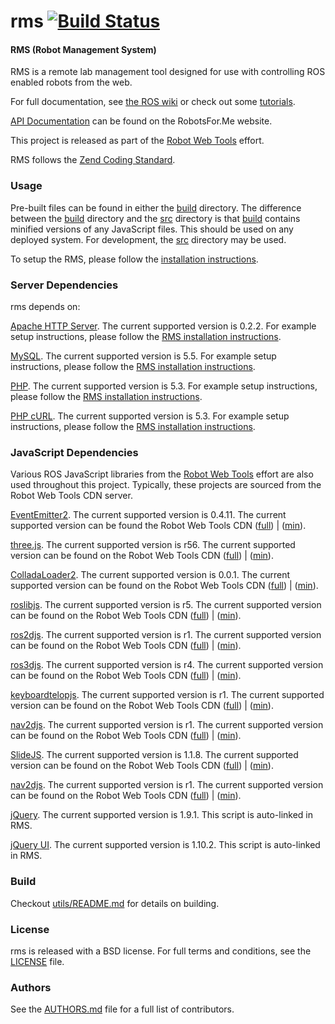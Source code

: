 rms [![Build Status](https://api.travis-ci.org/WPI-RAIL/rms.png)](https://travis-ci.org/WPI-RAIL/rms)
===

#### RMS (Robot Management System)

RMS is a remote lab management tool designed for use with controlling ROS enabled robots from the web.

For full documentation, see [the ROS wiki](http://ros.org/wiki/rms) or check out some [tutorials](http://www.ros.org/wiki/rms/#Tutorials).

[API Documentation](https://robotsfor.me/developers/) can be found on the RobotsFor.Me website.

This project is released as part of the [Robot Web Tools](http://robotwebtools.org/) effort.

RMS follows the [Zend Coding Standard](http://framework.zend.com/manual/1.12/en/coding-standard.html).

### Usage
Pre-built files can be found in either the [build](build/) directory. The difference between the [build](build/) directory and the [src](src/) directory is that [build](build/) contains minified versions of any JavaScript files. This should be used on any deployed system. For development, the [src](src/) directory may be used.

To setup the RMS, please follow the [installation instructions](http://www.ros.org/wiki/rms/Tutorials/InstallTheRMS).

### Server Dependencies
rms depends on:

[Apache HTTP Server](http://projects.apache.org/projects/http_server.html). The current supported version is 0.2.2.
For example setup instructions, please follow the [RMS installation instructions](http://www.ros.org/wiki/rms/Tutorials/InstallTheRMS).

[MySQL](http://www.mysql.com/). The current supported version is 5.5.
For example setup instructions, please follow the [RMS installation instructions](http://www.ros.org/wiki/rms/Tutorials/InstallTheRMS).

[PHP](http://us.php.net/). The current supported version is 5.3.
For example setup instructions, please follow the [RMS installation instructions](http://www.ros.org/wiki/rms/Tutorials/InstallTheRMS).

[PHP cURL](http://curl.haxx.se/libcurl/php/). The current supported version is 5.3.
For example setup instructions, please follow the [RMS installation instructions](http://www.ros.org/wiki/rms/Tutorials/InstallTheRMS).

### JavaScript Dependencies
Various ROS JavaScript libraries from the [Robot Web Tools](http://robotwebtools.org/) effort are also used throughout this project. Typically, these projects are sourced from the Robot Web Tools CDN server.

[EventEmitter2](https://github.com/hij1nx/EventEmitter2). The current supported version is 0.4.11.
The current supported version can be found the Robot Web Tools CDN ([full](http://cdn.robotwebtools.org/EventEmitter2/0.4.11/eventemitter2.js)) | ([min](http://cdn.robotwebtools.org/EventEmitter2/0.4.11/eventemitter2.min.js)).

[three.js](https://github.com/mrdoob/three.js/). The current supported version is r56.
The current supported version can be found on the Robot Web Tools CDN ([full](http://cdn.robotwebtools.org/threejs/r56/three.js)) | ([min](http://cdn.robotwebtools.org/threejs/r56/three.min.js)).

[ColladaLoader2](https://github.com/crobi/ColladaAnimationCompress). The current supported version is 0.0.1.
The current supported version can be found on the Robot Web Tools CDN ([full](http://cdn.robotwebtools.org/ColladaAnimationCompress/0.0.1/ColladaLoader2.js)) | ([min](http://cdn.robotwebtools.org/ColladaAnimationCompress/0.0.1/ColladaLoader2.min.js)).

[roslibjs](https://github.com/RobotWebTools/roslibjs). The current supported version is r5.
The current supported version can be found on the Robot Web Tools CDN ([full](http://cdn.robotwebtools.org/roslibjs/r5/roslib.js)) | ([min](http://cdn.robotwebtools.org/roslibjs/r5/roslib.min.js)).

[ros2djs](https://github.com/RobotWebTools/ros2djs). The current supported version is r1.
The current supported version can be found on the Robot Web Tools CDN ([full](http://cdn.robotwebtools.org/ros2djs/r1/ros2d.js)) | ([min](http://cdn.robotwebtools.org/ros2djs/r1/ros2d.min.js)).

[ros3djs](https://github.com/RobotWebTools/ros3djs). The current supported version is r4.
The current supported version can be found on the Robot Web Tools CDN ([full](http://cdn.robotwebtools.org/ros3djs/r4/ros3d.js)) | ([min](http://cdn.robotwebtools.org/ros3djs/r4/ros3d.min.js)).

[keyboardtelopjs](https://github.com/WPI-RAIL/keyboardtelopjs). The current supported version is r1.
The current supported version can be found on the Robot Web Tools CDN ([full](http://cdn.robotwebtools.org/keyboardtelopjs/r1/keyboardtelop.js)) | ([min](http://cdn.robotwebtools.org/keyboardtelopjs/r1/keyboardtelop.min.js)).

[nav2djs](https://github.com/WPI-RAIL/nav2djs). The current supported version is r1.
The current supported version can be found on the Robot Web Tools CDN ([full](http://cdn.robotwebtools.org/nav2djs/r1/nav2d.js)) | ([min](http://cdn.robotwebtools.org/nav2djs/r1/nav2d.min.js)).

[SlideJS](https://github.com/nathansearles/Slides). The current supported version is 1.1.8.
The current supported version can be found on the Robot Web Tools CDN ([full](http://cdn.robotwebtools.org/Slides/1.1.8/slides.js)) | ([min](http://cdn.robotwebtools.org/Slides/1.1.8/slides.min.js)).

[nav2djs](https://github.com/WPI-RAIL/nav2djs). The current supported version is r1.
The current supported version can be found on the Robot Web Tools CDN ([full](http://cdn.robotwebtools.org/nav2djs/r1/nav2d.js)) | ([min](http://cdn.robotwebtools.org/nav2djs/r1/nav2d.min.js)).

[jQuery](http://jquery.com/). The current supported version is 1.9.1. This script is auto-linked in RMS.

[jQuery UI](http://jqueryui.com/). The current supported version is 1.10.2. This script is auto-linked in RMS.

### Build
Checkout [utils/README.md](utils/README.md) for details on building.

### License
rms is released with a BSD license. For full terms and conditions, see the [LICENSE](LICENSE) file.

### Authors
See the [AUTHORS.md](AUTHORS) file for a full list of contributors.

